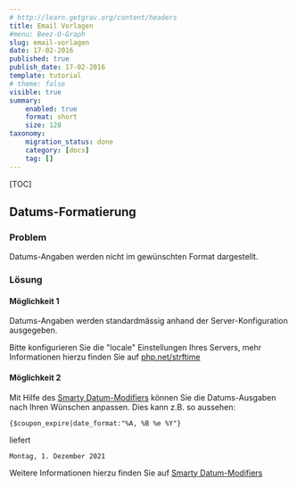 ```yaml
---
# http://learn.getgrav.org/content/headers
title: Email Vorlagen
#menu: Beez-O-Graph
slug: email-vorlagen
date: 17-02-2016
published: true
publish_date: 17-02-2016
template: tutorial
# theme: false
visible: true
summary:
    enabled: true
    format: short
    size: 128
taxonomy:
    migration_status: done
    category: [docs]
    tag: []
---
```


[TOC]


## Datums-Formatierung

### Problem

Datums-Angaben werden nicht im gewünschten Format dargestellt.

### Lösung

#### Möglichkeit 1
Datums-Angaben werden standardmässig anhand der Server-Konfiguration ausgegeben.

Bitte konfigurieren Sie die "locale" Einstellungen Ihres Servers, mehr Informationen hierzu finden Sie auf [php.net/strftime](http://php.net/strftime)

#### Möglichkeit 2

Mit Hilfe des [Smarty Datum-Modifiers](http://www.smarty.net/docs/en/language.modifier.date.format.tpl) können Sie die Datums-Ausgaben nach Ihren Wünschen anpassen. Dies kann z.B. so aussehen:
```
{$coupon_expire|date_format:"%A, %B %e %Y"}
```

liefert

```
Montag, 1. Dezember 2021
```



Weitere Informationen hierzu finden Sie auf [Smarty Datum-Modifiers](http://www.smarty.net/docs/en/language.modifier.date.format.tpl)